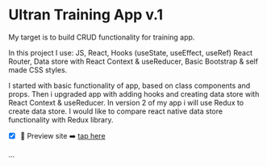 # Ultran Training App v.1

My target is to build CRUD functionality for training app.

In this project I use:
JS,
React,
Hooks (useState, useEffect, useRef)
React Router,
Data store with React Context & useReducer,
Basic Bootstrap & self made CSS styles.

I started with basic functionality of app, based on class components and props.
Then i upgraded app with adding hooks and creating data store with React Context & useReducer.
In version 2 of my app i will use Redux to create data store.
I would like to compare react native data store functionality with Redux library.

- [x] 🎥 Preview site :arrow_right: [tap here](https://ultran.github.io/train_app_v.1/)

...
